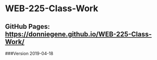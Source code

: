 # WEB-225-Class-Work
 ## GitHub Pages: https://donniegene.github.io/WEB-225-Class-Work/

 ###Version 2019-04-18
